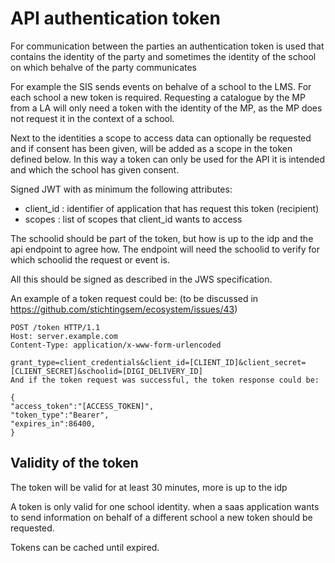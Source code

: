 # API authentication token

For communication between the parties an authentication token is used that contains the identity of the party and sometimes the identity of the school on which behalve of the party communicates 

For example the SIS sends events on behalve of a school to the LMS. For each school a new token is required. Requesting a catalogue by the MP from a LA will only need a token with the identity of the MP, as the MP does not request it in the context of a school.

Next to the identities a scope to access data can optionally be requested and if consent has been given, will be added as a scope in the token defined below. In this way a token can only be used for the API it is intended and which the school has given consent.

Signed JWT with as minimum the following attributes:

* client_id : identifier of application that has request this token (recipient)
* scopes : list of scopes that client_id wants to access

The schoolid should be part of the token, but how is up to the idp and the api endpoint to agree how. The endpoint will need the  schoolid to verify for which schoolid the request or event is.

All this should be signed as described in the JWS specification.

An example of a token request could be: (to be discussed in https://github.com/stichtingsem/ecosystem/issues/43)

````
POST /token HTTP/1.1
Host: server.example.com
Content-Type: application/x-www-form-urlencoded

grant_type=client_credentials&client_id=[CLIENT_ID]&client_secret=[CLIENT_SECRET]&schoolid=[DIGI_DELIVERY_ID]
And if the token request was successful, the token response could be:

{
"access_token":"[ACCESS_TOKEN]",
"token_type":"Bearer",
"expires_in":86400,
}
````

## Validity of the token
The token will be valid for at least 30 minutes, more is up to the idp

A token is only valid for one school identity. when a saas application wants to send information on behalf of a different school a new token should be requested.

Tokens can be cached until expired.
